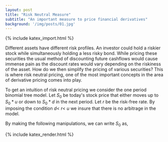 ```yaml
---
layout: post
title: "Risk Neutral Measure"
subtitle: "An important measure to price financial derivatives"
background: '/img/posts/01.jpg'
---
```


{% include katex_import.html %}

<!-- <div class="equation" data-expr="\displaystyle P(x)=\frac{1}{\sigma\sqrt{2\pi}}e^{-\frac{(x-\mu)^2}{2\sigma ^2}}"></div> -->

Different assets have different risk profiles. An investor could hold a riskier stock while simultaneously holding a less risky bond. While pricing these securities the usual method of discounting future cashflows would cause immense pain as the discount rates would vary depending on the riskiness of the asset. How do we then simplify the pricing of various securities? This is where risk neutral pricing, one of the most important concepts in the area of derivative pricing comes into play. 

To get an intuition of risk neutral pricing we consider the one period binomial tree model. Let $S_{0}$ be today's stock price that either moves up to $S_{0} * u$ or down to $S_{0} * d$ in the next period. Let $r$ be the risk-free rate. By imposing the condition $d<$ $r<$ $u$ we insure that there is no arbitrage in the model. 

By making the following manipulations, we can write $S_{0}$ as, <div class="equation" data-expr="\displaystyle S_{0}=S_{0}\frac{(u-d)}{(u-d)}"></div>

<!--\[S_{0}=S_{0}*\frac{(u-d)}{(u-d)}\]
\[=S_{0}*\frac{e^{r}*(u-d)}{e^{r}*(u-d)}\]
\[=S_{0}*\frac{e^{r}*(u-d)+(S_{0}ud-S_{0}ud)}{e^{r}*(u-d)}\]
\[=S_{0}*\frac{e^{r}*(u-d)+(S_{0}ud-S_{0}ud)}{e^{r}*(u-d)}\]-->
<!--<div class="equation" data-expr="\displaystyle \begin{eqnarray*}
		S_{0} &=& S_{0}*\frac{(u-d)}{(u-d)}\\
		&=& S_{0}*\frac{e^{r}*(u-d)}{e^{r}*(u-d)}\\
		&=&S_{0}*\frac{e^{r}*(u-d)+(S_{0}ud-S_{0}ud)}{e^{r}*(u-d)}\\
		&=&S_{0}*\frac{e^{r}*(u-d)+(S_{0}ud-S_{0}ud)}{e^{r}*(u-d)}\\
	\end{eqnarray*}"></div>-->

   
    

<!-- &= S_{0}*\frac{e^{r}*(u-d)}{e^{r}*(u-d)}\\
		&= S_{0}*\frac{e^{r}*(u-d)+(S_{0}ud-S_{0}ud)}{e^{r}*(u-d)}\\
		&= S_{0}*\frac{e^{r}*(u-d)+(S_{0}ud-S_{0}ud)}{e^{r}*(u-d)} -->
{% include katex_render.html %}